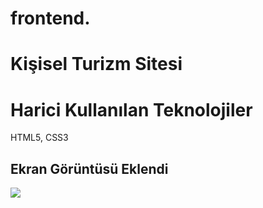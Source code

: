 # frontend.

<h1>Kişisel Turizm Sitesi</h1>

<h1>Harici Kullanılan Teknolojiler</h1>

HTML5, CSS3 

<h2>Ekran Görüntüsü Eklendi</h2>

![](ekran.gif)

